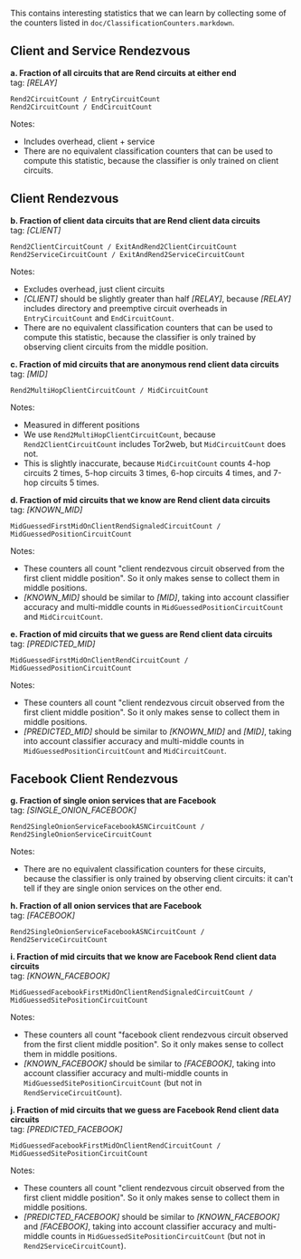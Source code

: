 This contains interesting statistics that we can learn by collecting some of the counters listed in `doc/ClassificationCounters.markdown`.

## Client and Service Rendezvous

**a. Fraction of all circuits that are Rend circuits at either end**  
tag: _[RELAY]_  

```
Rend2CircuitCount / EntryCircuitCount
Rend2CircuitCount / EndCircuitCount
```

Notes:
  * Includes overhead, client + service
  * There are no equivalent classification counters that can be used to compute this statistic, because the classifier is only trained on client circuits.

## Client Rendezvous

**b. Fraction of client data circuits that are Rend client data circuits**  
tag: _[CLIENT]_  

```
Rend2ClientCircuitCount / ExitAndRend2ClientCircuitCount
Rend2ServiceCircuitCount / ExitAndRend2ServiceCircuitCount
```

Notes:
  * Excludes overhead, just client circuits
  * _[CLIENT]_ should be slightly greater than half _[RELAY]_, because _[RELAY]_ includes directory and preemptive circuit overheads in `EntryCircuitCount` and `EndCircuitCount`.
  * There are no equivalent classification counters that can be used to compute this statistic, because the classifier is only trained by observing client circuits from the middle position.

**c. Fraction of mid circuits that are anonymous rend client data circuits**  
tag: _[MID]_  

```
Rend2MultiHopClientCircuitCount / MidCircuitCount
```

Notes:
  * Measured in different positions
  * We use `Rend2MultiHopClientCircuitCount`, because `Rend2ClientCircuitCount` includes Tor2web, but `MidCircuitCount` does not.
  * This is slightly inaccurate, because `MidCircuitCount` counts 4-hop circuits 2 times, 5-hop circuits 3 times,
6-hop circuits 4 times, and 7-hop circuits 5 times.

**d. Fraction of mid circuits that we know are Rend client data circuits**  
tag: _[KNOWN_MID]_  

```
MidGuessedFirstMidOnClientRendSignaledCircuitCount / MidGuessedPositionCircuitCount
```

Notes:  
  * These counters all count "client rendezvous circuit observed from the first client middle position".
So it only makes sense to collect them in middle positions.
  * _[KNOWN_MID]_ should be similar to _[MID]_, taking into account classifier accuracy and multi-middle counts in `MidGuessedPositionCircuitCount` and `MidCircuitCount`.

**e. Fraction of mid circuits that we guess are Rend client data circuits**  
tag: _[PREDICTED_MID]_  

```
MidGuessedFirstMidOnClientRendCircuitCount / MidGuessedPositionCircuitCount
```

Notes:  
  * These counters all count "client rendezvous circuit observed from the first client middle position".
So it only makes sense to collect them in middle positions.
  * _[PREDICTED_MID]_ should be similar to _[KNOWN_MID]_ and _[MID]_, taking into account classifier accuracy and
multi-middle counts in `MidGuessedPositionCircuitCount` and `MidCircuitCount`.

## Facebook Client Rendezvous

**g. Fraction of single onion services that are Facebook**  
tag: _[SINGLE_ONION_FACEBOOK]_  

```
Rend2SingleOnionServiceFacebookASNCircuitCount / Rend2SingleOnionServiceCircuitCount
```

Notes:  
  * There are no equivalent classification counters for these circuits, because the classifier is only trained by observing client circuits: it can't tell if they are single onion services on the other end.

**h. Fraction of all onion services that are Facebook**  
tag: _[FACEBOOK]_  

```
Rend2SingleOnionServiceFacebookASNCircuitCount / Rend2ServiceCircuitCount
```

**i. Fraction of mid circuits that we know are Facebook Rend client data circuits**  
tag: _[KNOWN_FACEBOOK]_  

```
MidGuessedFacebookFirstMidOnClientRendSignaledCircuitCount / MidGuessedSitePositionCircuitCount
```

Notes:  
  * These counters all count "facebook client rendezvous circuit observed from the first client middle position".
So it only makes sense to collect them in middle positions.
  * _[KNOWN_FACEBOOK]_ should be similar to _[FACEBOOK]_, taking into account classifier accuracy and multi-middle counts in `MidGuessedSitePositionCircuitCount` (but not in `RendServiceCircuitCount`).

**j. Fraction of mid circuits that we guess are Facebook Rend client data circuits**  
tag: _[PREDICTED_FACEBOOK]_  

```
MidGuessedFacebookFirstMidOnClientRendCircuitCount / MidGuessedSitePositionCircuitCount
```

Notes:  
  * These counters all count "client rendezvous circuit observed from the first client middle position".
So it only makes sense to collect them in middle positions.
  * _[PREDICTED_FACEBOOK]_ should be similar to _[KNOWN_FACEBOOK]_ and _[FACEBOOK]_, taking into account classifier accuracy and multi-middle counts in `MidGuessedSitePositionCircuitCount` (but not in `Rend2ServiceCircuitCount`).
